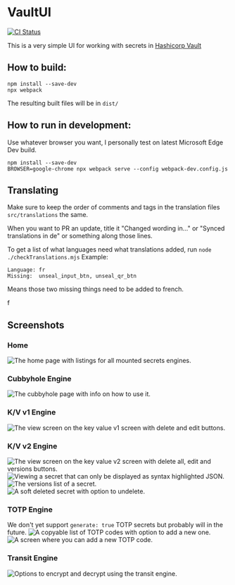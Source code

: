 # VaultUI
[![CI Status](https://ci.phoenix.qcx.io/api/v1/teams/purringchaos/pipelines/vaultui/badge)](https://ci.phoenix.qcx.io/teams/purringchaos/pipelines/vaultui)

This is a very simple UI for working with secrets in [Hashicorp Vault](https://www.hashicorp.com/products/vault)

## How to build:
```
npm install --save-dev
npx webpack
```
The resulting built files will be in `dist/`

## How to run in development:
Use whatever browser you want, I personally test on latest Microsoft Edge Dev build.
```
npm install --save-dev
BROWSER=google-chrome npx webpack serve --config webpack-dev.config.js
```

## Translating
Make sure to keep the order of comments and tags in the translation files `src/translations` the same.

When you want to PR an update, title it "Changed wording in..." or "Synced translations in de" or something along those lines.

To get a list of what languages need what translations added, run `node ./checkTranslations.mjs`
Example:
```
Language: fr
Missing:  unseal_input_btn, unseal_qr_btn
```
Means those two missing things need to be added to french.


f
## Screenshots
### Home
![The home page with listings for all mounted secrets engines.](screenshots/home.jpg)
### Cubbyhole Engine
![The cubbyhole page with info on how to use it.](screenshots/cubbyhole.jpg)
### K/V v1 Engine
![The view screen on the key value v1 screen with delete and edit buttons.](screenshots/kv1.jpg)
### K/V v2 Engine
![The view screen on the key value v2 screen with delete all, edit and versions buttons.](screenshots/kv2.jpg)
![Viewing a secret that can only be displayed as syntax highlighted JSON.](screenshots/kv2json.jpg)
![The versions list of a secret.](screenshots/kv2versions.jpg)
![A soft deleted secret with option to undelete.](screenshots/kv2undelete.jpg)
### TOTP Engine
We don't yet support `generate: true` TOTP secrets but probably will in the future.
![A copyable list of TOTP codes with option to add a new one.](screenshots/totp.jpg)
![A screen where you can add a new TOTP code.](screenshots/totpnew.jpg)
### Transit Engine
![Options to encrypt and decrypt using the transit engine.](screenshots/transit.jpg)
